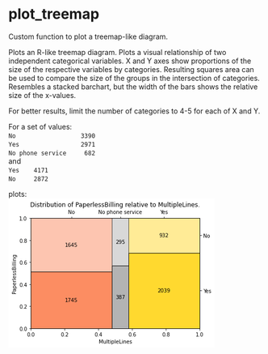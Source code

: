 # plot_treemap
Custom function to plot a treemap-like diagram.

Plots an R-like treemap diagram.
Plots a visual relationship of two independent categorical variables.
X and Y axes show proportions of the size of the respective variables
by categories. Resulting squares area can be used to compare the size of
the groups in the intersection of categories.
Resembles a stacked barchart, but the width of the bars shows the relative
size of the x-values.

For better results, limit the number of categories to 4-5 for each of X and Y.

For a set of values:<br>
  `No                  3390`<br>
  `Yes                 2971`<br>
  `No phone service     682`<br>
and<br>
  `Yes    4171`<br>
  `No     2872`<br>
  
plots:<br>
  ![](plot.png)
